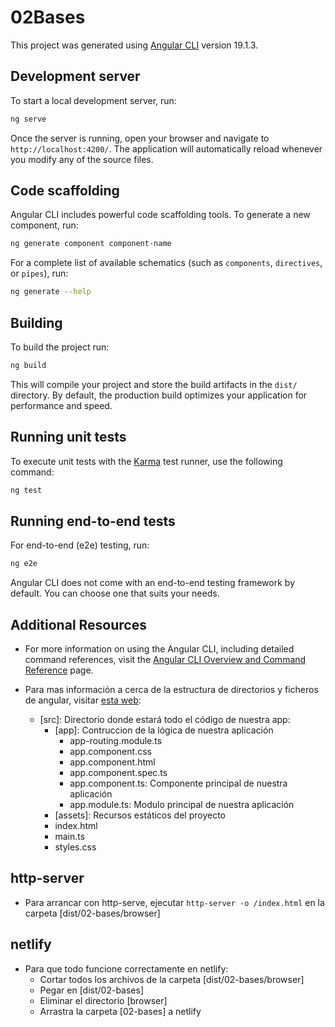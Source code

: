 # 02Bases

This project was generated using [Angular CLI](https://github.com/angular/angular-cli) version 19.1.3.

## Development server

To start a local development server, run:

```bash
ng serve
```

Once the server is running, open your browser and navigate to `http://localhost:4200/`. The application will automatically reload whenever you modify any of the source files.

## Code scaffolding

Angular CLI includes powerful code scaffolding tools. To generate a new component, run:

```bash
ng generate component component-name
```

For a complete list of available schematics (such as `components`, `directives`, or `pipes`), run:

```bash
ng generate --help
```

## Building

To build the project run:

```bash
ng build
```

This will compile your project and store the build artifacts in the `dist/` directory. By default, the production build optimizes your application for performance and speed.

## Running unit tests

To execute unit tests with the [Karma](https://karma-runner.github.io) test runner, use the following command:

```bash
ng test
```

## Running end-to-end tests

For end-to-end (e2e) testing, run:

```bash
ng e2e
```

Angular CLI does not come with an end-to-end testing framework by default. You can choose one that suits your needs.

## Additional Resources

- For more information on using the Angular CLI, including detailed command references, visit the [Angular CLI Overview and Command Reference](https://angular.dev/tools/cli) page.

- Para mas información a cerca de la estructura de directorios y ficheros de angular, visitar [esta web](https://angular.dev/reference/configs/file-structure#):
  - [src]: Directorio donde estará todo el código de nuestra app:
    - [app]: Contruccion de la lógica de nuestra aplicación
      - app-routing.module.ts
      - app.component.css
      - app.component.html
      - app.component.spec.ts
      - app.component.ts: Componente principal de nuestra aplicación
      - app.module.ts: Modulo principal de nuestra aplicación
    - [assets]: Recursos estáticos del proyecto
    - index.html
    - main.ts
    - styles.css

## http-server
- Para arrancar con http-serve, ejecutar ```http-server -o /index.html``` en la carpeta [dist/02-bases/browser]

## netlify
- Para que todo funcione correctamente en netlify:
  - Cortar todos los archivos de la carpeta [dist/02-bases/browser]
  - Pegar en [dist/02-bases]
  - Eliminar el directorio [browser]
  - Arrastra la carpeta [02-bases] a netlify


